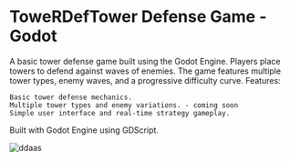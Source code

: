 # ToweRDefTower Defense Game - Godot

A basic tower defense game built using the Godot Engine. Players place towers to defend against waves of enemies. The game features multiple tower types, enemy waves, and a progressive difficulty curve.
Features:

    Basic tower defense mechanics.
    Multiple tower types and enemy variations. - coming soon
    Simple user interface and real-time strategy gameplay.

Built with Godot Engine using GDScript.

![ddaas](https://github.com/user-attachments/assets/3ac72621-da10-431c-982a-90ebfa869f94)
